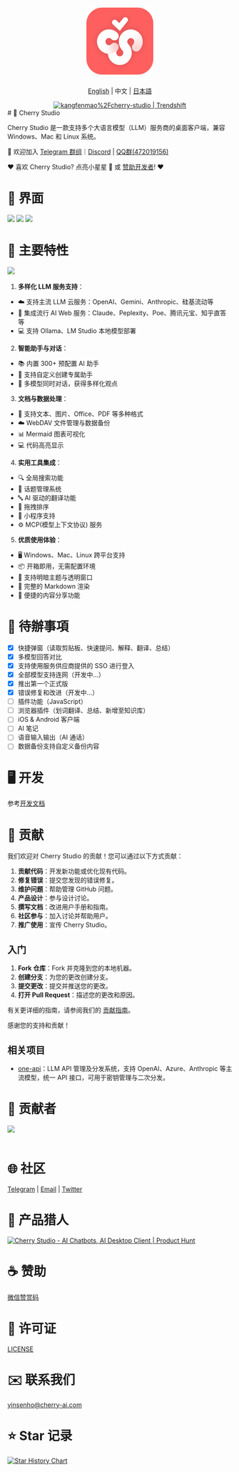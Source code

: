 <h1 align="center">
  <a href="https://github.com/CherryHQ/cherry-studio/releases">
    <img src="https://github.com/CherryHQ/cherry-studio/blob/main/build/icon.png?raw=true" width="150" height="150" alt="banner" />
  </a>
</h1>
<p align="center">
  <a href="https://github.com/CherryHQ/cherry-studio">English</a> | 中文 | <a href="./README.ja.md">日本語</a><br></p>
<div align="center">
 <a href="https://trendshift.io/repositories/11772" target="_blank"><img src="https://trendshift.io/api/badge/repositories/11772" alt="kangfenmao%2Fcherry-studio | Trendshift" style="width: 250px; height: 55px;" width="250" height="55"/></a>
</div>
# 🍒 Cherry Studio

Cherry Studio 是一款支持多个大语言模型（LLM）服务商的桌面客户端，兼容 Windows、Mac 和 Linux 系统。

👏 欢迎加入 [Telegram 群组](https://t.me/CherryStudioAI)｜[Discord](https://discord.gg/wez8HtpxqQ) | [QQ群(472019156)](https://qm.qq.com/q/CbZiBWwCXu)

❤️ 喜欢 Cherry Studio? 点亮小星星 🌟 或 [赞助开发者](sponsor.md)! ❤️

# 🌠 界面

![](https://github.com/user-attachments/assets/28585d83-4bf0-4714-b561-8c7bf57cc600)
![](https://github.com/user-attachments/assets/8576863a-f632-4776-bc12-657eeced9da3)
![](https://github.com/user-attachments/assets/790790d7-b462-48dd-bde1-91c1697a4648)

# 🌟 主要特性

![](https://github.com/user-attachments/assets/995910f3-177a-4d1e-97ea-04e3b009ba36)

1. **多样化 LLM 服务支持**：

- ☁️ 支持主流 LLM 云服务：OpenAI、Gemini、Anthropic、硅基流动等
- 🔗 集成流行 AI Web 服务：Claude、Peplexity、Poe、腾讯元宝、知乎直答等
- 💻 支持 Ollama、LM Studio 本地模型部署

2. **智能助手与对话**：

- 📚 内置 300+ 预配置 AI 助手
- 🤖 支持自定义创建专属助手
- 💬 多模型同时对话，获得多样化观点

3. **文档与数据处理**：

- 📄 支持文本、图片、Office、PDF 等多种格式
- ☁️ WebDAV 文件管理与数据备份
- 📊 Mermaid 图表可视化
- 💻 代码高亮显示

4. **实用工具集成**：

- 🔍 全局搜索功能
- 📝 话题管理系统
- 🔤 AI 驱动的翻译功能
- 🎯 拖拽排序
- 🔌 小程序支持
- ⚙️ MCP(模型上下文协议) 服务

5. **优质使用体验**：

- 🖥️ Windows、Mac、Linux 跨平台支持
- 📦 开箱即用，无需配置环境
- 🎨 支持明暗主题与透明窗口
- 📝 完整的 Markdown 渲染
- 🤲 便捷的内容分享功能

# 📝 待辦事項

- [x] 快捷弹窗（读取剪贴板、快速提问、解释、翻译、总结）
- [x] 多模型回答对比
- [x] 支持使用服务供应商提供的 SSO 进行登入
- [x] 全部模型支持连网（开发中...）
- [x] 推出第一个正式版
- [x] 错误修复和改进（开发中...）
- [ ] 插件功能（JavaScript）
- [ ] 浏览器插件（划词翻译、总结、新增至知识库）
- [ ] iOS & Android 客户端
- [ ] AI 笔记
- [ ] 语音输入输出（AI 通话）
- [ ] 数据备份支持自定义备份内容

# 🖥️ 开发

参考[开发文档](dev.md)

# 🤝 贡献

我们欢迎对 Cherry Studio 的贡献！您可以通过以下方式贡献：

1. **贡献代码**：开发新功能或优化现有代码。
2. **修复错误**：提交您发现的错误修复。
3. **维护问题**：帮助管理 GitHub 问题。
4. **产品设计**：参与设计讨论。
5. **撰写文档**：改进用户手册和指南。
6. **社区参与**：加入讨论并帮助用户。
7. **推广使用**：宣传 Cherry Studio。

## 入门

1. **Fork 仓库**：Fork 并克隆到您的本地机器。
2. **创建分支**：为您的更改创建分支。
3. **提交更改**：提交并推送您的更改。
4. **打开 Pull Request**：描述您的更改和原因。

有关更详细的指南，请参阅我们的 [贡献指南](../CONTRIBUTING.md)。

感谢您的支持和贡献！

## 相关项目

- [one-api](https://github.com/songquanpeng/one-api)：LLM API 管理及分发系统，支持 OpenAI、Azure、Anthropic 等主流模型，统一 API 接口，可用于密钥管理与二次分发。

# 🚀 贡献者

<a href="https://github.com/CherryHQ/cherry-studio/graphs/contributors">
  <img src="https://contrib.rocks/image?repo=kangfenmao/cherry-studio" />
</a>
<br /><br />

# 🌐 社区

[Telegram](https://t.me/CherryStudioAI) | [Email](mailto:kangfenmao@gmail.com) | [Twitter](https://x.com/kangfenmao)

# 📣 产品猎人

<a href="https://www.producthunt.com/posts/cherry-studio?embed=true&utm_source=badge-featured&utm_medium=badge&utm_souce=badge-cherry&#0045;studio" target="_blank"><img src="https://api.producthunt.com/widgets/embed-image/v1/featured.svg?post_id=496640&theme=light" alt="Cherry&#0032;Studio - AI&#0032;Chatbots&#0044;&#0032;AI&#0032;Desktop&#0032;Client | Product Hunt" style="width: 250px; height: 54px;" width="250" height="54" /></a>

# ☕ 赞助

[微信赞赏码](sponsor.md)

# 📃 许可证

[LICENSE](../LICENSE)

# ✉️ 联系我们

yinsenho@cherry-ai.com

# ⭐️ Star 记录

[![Star History Chart](https://api.star-history.com/svg?repos=kangfenmao/cherry-studio&type=Timeline)](https://star-history.com/#kangfenmao/cherry-studio&Timeline)
